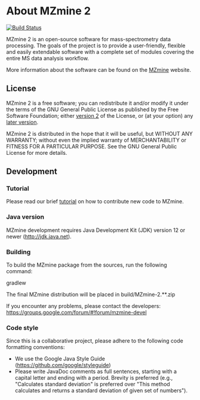 # About MZmine 2
[![Build Status](https://travis-ci.org/mzmine/mzmine2.svg?branch=master)](https://travis-ci.org/mzmine/mzmine2)

MZmine 2 is an open-source software for mass-spectrometry data processing. The goals of the project is to provide a user-friendly, flexible and easily extendable software with a complete set of modules covering the entire MS data analysis workflow.

More information about the software can be found on the [MZmine](http://mzmine.github.io) website.


## License
MZmine 2 is a free software; you can redistribute it and/or modify it under the terms of the GNU General Public License as published by the Free Software Foundation; either [version 2](http://www.gnu.org/licenses/gpl-2.0.html) of the License, or (at your option) any [later version](http://www.gnu.org/licenses/gpl.html).

MZmine 2 is distributed in the hope that it will be useful, but WITHOUT ANY WARRANTY; without even the implied warranty of MERCHANTABILITY or FITNESS FOR A PARTICULAR PURPOSE. See the GNU General Public License for more details.


## Development

### Tutorial

Please read our brief [tutorial](http://mzmine.github.io/development.html) on how to contribute new code to MZmine.

### Java version

MZmine development requires Java Development Kit (JDK) version 12 or newer (http://jdk.java.net).

### Building

To build the MZmine package from the sources, run the following command:

gradlew

The final MZmine distribution will be placed in build/MZmine-2.**.zip

If you encounter any problems, please contact the developers:
https://groups.google.com/forum/#!forum/mzmine-devel

### Code style

Since this is a collaborative project, please adhere to the following code formatting conventions:
* We use the Google Java Style Guide (https://github.com/google/styleguide)
* Please write JavaDoc comments as full sentences, starting with a capital letter and ending with a period. Brevity is preferred (e.g., "Calculates standard deviation" is preferred over "This method calculates and returns a standard deviation of given set of numbers").
